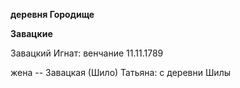 **деревня Городище**

**Завацкие**

Завацкий Игнат: венчание 11.11.1789

жена -- Завацкая (Шило) Татьяна: с деревни Шилы
